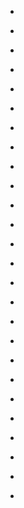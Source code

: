 
- [](/2020/03/feul4l/)

- [](/2017/12/7n8qo5/)

- [](/2017/12/7n8okv/)

- [](/2017/03/5zeytf/)

- [](/2016/09/538erf/)

- [](/2016/09/d7gm7h4/)

- [](/2016/07/d50bi7q/)

- [](/2016/07/d50bht0/)

- [](/2016/07/d50bh5q/)

- [](/2016/07/d50bgaw/)

- [](/2016/06/d4rckyy/)

- [](/2016/06/d4r1mwa/)

- [](/2016/06/d4mgzhp/)

- [](/2016/06/d4l27mh/)

- [](/2016/06/d4jlg94/)

- [](/2016/06/d4jgzs6/)

- [](/2016/06/d4jgzlm/)

- [](/2016/06/d4jgza8/)

- [](/2016/06/d4i0129/)

- [](/2016/06/d4f4e6r/)

- [](/2016/06/4ohvmu/)

- [](/2016/06/d4b68ts/)

- [](/2016/06/d49zkde/)

- [](/2016/06/d49uv2s/)

- [](/2016/06/d471uar/)

- [](/2014/12/2ptz00/)

